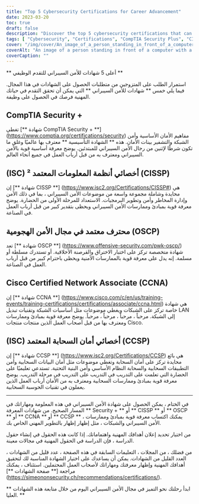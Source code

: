 ```yaml
---
title: "Top 5 Cybersecurity Certifications for Career Advancement"
date: 2023-03-20
toc: true
draft: false
description: "Discover the top 5 cybersecurity certifications that can help you advance your career and increase your chances of landing a job in the fast-growing field of cybersecurity."
tags: [ "Cybersecurity", "Certifications", "CompTIA Security Plus", "CISSP", "Offensive Security OSCP", "Cisco CCNA", "(ISC2) CCSP", "IT Security", "Network Security", "Cloud Security", "Professional Development", "Career Advancement", "Skills Validation", "Information Security", "Ethical Hacking", "Penetration Testing", "Network Administration", "Cloud Computing", "Security Management", "Vulnerability Assessment"]
cover: "/img/cover/An_image_of_a_person_standing_in_front_of_a_computer.png"
coverAlt: "An image of a person standing in front of a computer with a superhero cape on their back, symbolizing the skills and knowledge that can be gained through obtaining cybersecurity certifications."
coverCaption: ""
---
```


 ** أعلى 5 شهادات للأمن السيبراني للتقدم الوظيفي **  استمرار الطلب على المتزوجين من متطلبات الحصول على الشهادات في هذا المجال. فيما يلي خمس ** شهادات للأمن السيبراني ** التي يمكن أن تحقق التقدم في حياتك المهنية فرصك في الحصول على وظيفة.  ## CompTIA Security +  تغطي [** شهادة CompTIA Security + **] (https://www.comptia.org/certifications/security) مفاهيم الأمان الأساسية وأمن الشبكة والتشفير بينات الأمان. هذه ** الشهادة التأسيسية ** معترف بها عالميًا وغلق ما تكون شرطًا لإثنين من رجال الأمن السيبراني للمبتدئين. يوضح معرفة أساسية قوية بالأمن السيبراني ومعترف به من قبل أرباب العمل في جميع أنحاء العالم.  ## (ISC) ² أخصائي أنظمة المعلومات المعتمد (CISSP)  إن [** شهادة CISSP **] (https://www.isc2.org/Certifications/CISSP#) هي محايدة وشاملة مجموعة واسعة من موضوعات الأمن السيبراني ، بما في ذلك الأمن وإدارة المخاطر وأمن وتطوير البرمجيات. الاستعداد للمرحلة الأولى من الحضارة. يوضح معرفة قوية بمبادئ وممارسات الأمن السيبراني ويحظى بتقدير كبير من قبل أرباب العمل في الصناعة.  ## محترف معتمد في مجال الأمن الهجومية (OSCP)  تعد [** شهادة OSCP **] (https://www.offensive-security.com/pwk-oscp/) شهادة متخصصة تركز على اختبار الاختراق والقرصنة الأخلاقية. أو تستدرك مسلطة أو مسلمة. إنه يدل على معرفة قوية بالممارسات الأمنية ويحظى باحترام كبير من قبل أرباب العمل في الصناعة.  ## Cisco Certified Network Associate (CCNA)  إن [** شهادة CCNA **] (https://www.cisco.com/c/en/us/training-events/training-certifications/certifications/associate/ccna.html) هي شهادة خاصة تركز على الشبكات ويغطي موضوعات مثل أساسيات الشبكة وتقنيات تبديل LAN إلى الشبكة. مرحباً ، مرحباً ، مرحباً ، مرحباً. يوضح معرفة قوية بمبادئ وممارسات ومعترف بها من قبل أصحاب العمل الذين منتجات منتجات Cisco.  ## (ISC) أخصائي أمان السحابة المعتمد (CCSP)  إن [** شهادة CCSP **] (https://www.isc2.org/Certifications/CCSP) هي بائع محايدة تركز على أمان السحابة وتغطي موضوعات مثل أمان البيانات السحابية وأمن التطبيقات السحابية والسحابة النظام الأساسي وأمن البنية التحتية. تستدعي تعليميًا على الحضارة التي تعلمت على التدريب في التدريب على التدريب في مرحلة التدريب. يوضح معرفة قوية بمبادئ وممارسات السحابية ومعترف به من الأمان أرباب العمل الذين يعملون في تقنيات الحوسبة السحابية.  ______  في الختام ، يمكن الحصول على شهادة الأمن السيبراني في هذه المعلومة ومهاراتك في المسار الصحيح. من شهادات المعرفة ** Security + ** أو ** CISSP ** أو ** OSCP ** أو ** CCNA ** أو ** CCSP ** ، يمكنك اكتساب معرفة قوية بمبادئ وممارسات الأمن السيبراني والشبكات ، مثل إظهار إظهار بالتطوير المهني الخاص بك.  من اختيار تحديد إعلان أهدافك المهنية واهتماماتك. إذا كانت هذه الحقول في إنشاء حقول الدراسة ، فإن الدراسة في الحقول المهنية في مجالات معينة.  من فضلك ، من المجلات ، التعليمات السابقة في هذه الصفحة ، عدد قليل من الشهادات ، العدد القليل من الشهادات. يمكن أن يساعدك على اختيار الشهادة المناسبة لك لتحقيق أهدافك المهنية وإظهار معرفتك ومهاراتك لأصحاب العمل المحتملين. استئناف ، يمكنك مراجعة [** صفحة الشهادات **] (https://simeononsecurity.ch/recommendations/certifications/).  ** ابدأ رحلتك نحو التميز في مجال الأمن السيبراني اليوم من خلال متابعة هذه الشهادات العليا. **